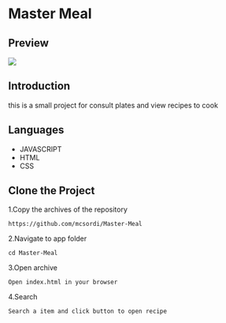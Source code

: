 # Master Meal

## Preview

<img src="https://github.com/mcsordi/Master-Meal/blob/master/src/image/tinywow_tinywow_Grava%C3%A7%C3%A3o%20de%20tela%20de%202023-03-16%2012-55-56_16661620_16661863.gif" max-width="800"/>

## Introduction

this is a small project for consult plates and view recipes to cook

## Languages

- JAVASCRIPT
- HTML
- CSS

## Clone the Project

1.Copy the archives of the repository

```
https://github.com/mcsordi/Master-Meal
```

2.Navigate to app folder

```
cd Master-Meal
```

3.Open archive

```
Open index.html in your browser
```

4.Search

```
Search a item and click button to open recipe
```

